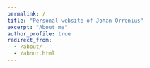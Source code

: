 ```yaml
---
permalink: /
title: "Personal website of Johan Orrenius"
excerpt: "About me"
author_profile: true
redirect_from: 
  - /about/
  - /about.html
---
```

